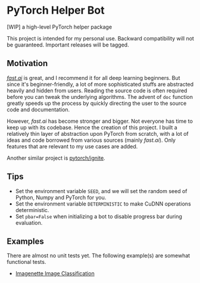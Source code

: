 # PyTorch Helper Bot

[WIP] a high-level PyTorch helper package

This project is intended for my personal use. Backward compatibility will not be guaranteed. Important releases will be tagged.

## Motivation

[_fast.ai_](https://github.com/fastai/fastai) is great, and I recommend it for all deep learning beginners. But since it's beginner-friendly, a lot of more sophisticated stuffs are abstracted heavily and hidden from users. Reading the source code is often required before you can tweak the underlying algorithms. The advent of `doc` function greatly speeds up the process by quickly directing the user to the source code and documentation.

However, _fast.ai_ has become stronger and bigger. Not everyone has time to keep up with its codebase. Hence the creation of this project. I built a relatively thin layer of abstraction upon PyTorch from scratch, with a lot of ideas and code borrowed from various sources (mainly _fast.ai_). Only features that are relevant to my use cases are added.

Another similar project is [pytorch/ignite](https://github.com/pytorch/ignite).

## Tips

- Set the environment variable `SEED`, and we will set the random seed of Python, Numpy and PyTorch for you.
- Set the environment variable `DETERMINISTIC` to make CuDNN operations deterministic.
- Set `pbar=False` when initializing a bot to disable progress bar during evaluation.

## Examples

There are almost no unit tests yet. The following example(s) are somewhat functional tests.

- [Imagenette Image Classification](examples/imagenette/)
